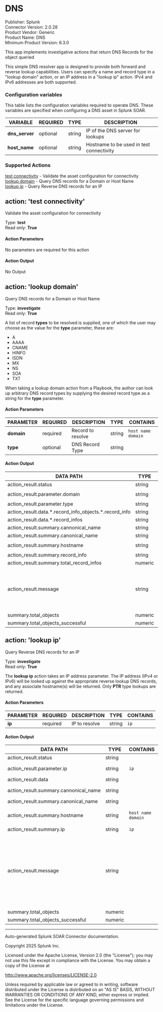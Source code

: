 # DNS

Publisher: Splunk \
Connector Version: 2.0.28 \
Product Vendor: Generic \
Product Name: DNS \
Minimum Product Version: 6.3.0

This app implements investigative actions that return DNS Records for the object queried

This simple DNS resolver app is designed to provide both forward and reverse lookup capabilities.
Users can specify a name and record type in a "lookup domain" action, or an IP address in a "lookup
ip" action. IPv4 and IPv6 addresses are both supported.

### Configuration variables

This table lists the configuration variables required to operate DNS. These variables are specified when configuring a DNS asset in Splunk SOAR.

VARIABLE | REQUIRED | TYPE | DESCRIPTION
-------- | -------- | ---- | -----------
**dns_server** | optional | string | IP of the DNS server for lookups |
**host_name** | optional | string | Hostname to be used in test connectivity |

### Supported Actions

[test connectivity](#action-test-connectivity) - Validate the asset configuration for connectivity \
[lookup domain](#action-lookup-domain) - Query DNS records for a Domain or Host Name \
[lookup ip](#action-lookup-ip) - Query Reverse DNS records for an IP

## action: 'test connectivity'

Validate the asset configuration for connectivity

Type: **test** \
Read only: **True**

#### Action Parameters

No parameters are required for this action

#### Action Output

No Output

## action: 'lookup domain'

Query DNS records for a Domain or Host Name

Type: **investigate** \
Read only: **True**

A list of record <b>types</b> to be resolved is supplied, one of which the user may choose as the value for the <b>type</b> parameter, these are:<br><ul><li>A</li><li>AAAA</li><li>CNAME</li><li>HINFO</li><li>ISDN</li><li>MX</li><li>NS</li><li>SOA</li><li>TXT</li></ul>When taking a lookup domain action from a Playbook, the author can look up arbitrary DNS record types by supplying the desired record type as a string for the <b>type</b> parameter.

#### Action Parameters

PARAMETER | REQUIRED | DESCRIPTION | TYPE | CONTAINS
--------- | -------- | ----------- | ---- | --------
**domain** | required | Record to resolve | string | `host name` `domain` |
**type** | optional | DNS Record Type | string | |

#### Action Output

DATA PATH | TYPE | CONTAINS | EXAMPLE VALUES
--------- | ---- | -------- | --------------
action_result.status | string | | success failed |
action_result.parameter.domain | string | `host name` `domain` | test.com |
action_result.parameter.type | string | | |
action_result.data.\*.record_info_objects.\*.record_info | string | `ip` | 122.122.122.122 |
action_result.data.\*.record_infos | string | `ip` | 122.122.122.122 |
action_result.summary.cannonical_name | string | | phantomtest.com. test.com. |
action_result.summary.canonical_name | string | | |
action_result.summary.hostname | string | `host name` `domain` | ffobaaar.com |
action_result.summary.record_info | string | `ip` | 122.122.122.122 |
action_result.summary.total_record_infos | numeric | | 1 6 |
action_result.message | string | | None of DNS query names exist: ['ffobaaar.com.', 'ffobaaar.com.localdomain.'] Record info: 54.239.25.192, Total record infos: 6, Cannonical name: amazon.com. |
summary.total_objects | numeric | | 1 |
summary.total_objects_successful | numeric | | 1 |

## action: 'lookup ip'

Query Reverse DNS records for an IP

Type: **investigate** \
Read only: **True**

The <b>lookup ip</b> action takes an IP address parameter. The IP address (IPv4 or IPv6) will be looked up against the appropriate reverse lookup DNS records, and any associate hostname(s) will be returned. Only <b>PTR</b> type lookups are returned.

#### Action Parameters

PARAMETER | REQUIRED | DESCRIPTION | TYPE | CONTAINS
--------- | -------- | ----------- | ---- | --------
**ip** | required | IP to resolve | string | `ip` |

#### Action Output

DATA PATH | TYPE | CONTAINS | EXAMPLE VALUES
--------- | ---- | -------- | --------------
action_result.status | string | | success failed |
action_result.parameter.ip | string | `ip` | 122.122.122.122 123.123.123.123 |
action_result.data | string | | |
action_result.summary.cannonical_name | string | | 122.122.122.122.in-addr.arpa. |
action_result.summary.canonical_name | string | | |
action_result.summary.hostname | string | `host name` `domain` | ec2-52-91-186-198.compute-1.test.com. |
action_result.summary.ip | string | `ip` | 122.122.122.122 |
action_result.message | string | | Ip: 122.122.122.122 Hostname: ec2-52-91-186-198.compute-1.test.com. Cannonical name: 122.122.122.122.in-addr.arpa. The DNS query name does not exist: 123.123.123.123.in-addr.arpa. |
summary.total_objects | numeric | | 1 |
summary.total_objects_successful | numeric | | 1 |

______________________________________________________________________

Auto-generated Splunk SOAR Connector documentation.

Copyright 2025 Splunk Inc.

Licensed under the Apache License, Version 2.0 (the "License");
you may not use this file except in compliance with the License.
You may obtain a copy of the License at

http://www.apache.org/licenses/LICENSE-2.0

Unless required by applicable law or agreed to in writing,
software distributed under the License is distributed on an "AS IS" BASIS,
WITHOUT WARRANTIES OR CONDITIONS OF ANY KIND, either express or implied.
See the License for the specific language governing permissions and limitations under the License.

